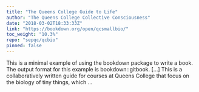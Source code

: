 ```yaml
---
title: "The Queens College Guide to Life"
author: "The Queens College Collective Consciousness"
date: "2018-03-02T18:33:33Z"
link: "https://bookdown.org/open/qcsmallbio/"
toc_weight: "10.3%"
repo: "sepqc/qcbio"
pinned: false
---
```


This is a minimal example of using the bookdown package to write a book. The output format for this example is bookdown::gitbook. [...] This is a collaboratively written guide for courses at Queens College that focus on the biology of tiny things, which ...
